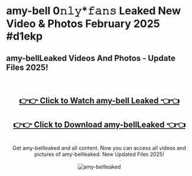 # amy-bell 0𝚗𝚕𝚢*𝚏𝚊𝚗𝚜 Leaked New Video & Photos February 2025 #d1ekp

<h2>amy-bellLeaked Videos And Photos - Update Files 2025!</h2>
<br>
<div align="center">
<h2><a href="https://mediaupload.pro?title=amy-bell&ref=11F" rel="nofollow">👉👉 Click to Watch amy-bell Leaked 👈👈</a></h2>
<h2><a href="https://mediaupload.pro?title=amy-bell&ref=11F" rel="nofollow">👉👉 Click to Download amy-bellLeaked 👈👈</a></h2>
<br>
Get amy-bellleaked and all content. Now you can access all videos and pictures of amy-bellleaked. New Updated Files 2025!
<br>
<br>
<a href="https://mediaupload.pro?title=amy-bell&ref=11F" rel="nofollow" data-target="animated-image.originalLink"><img src="https://i.ibb.co/Gkj2r4b/banner.png" alt="amy-bellleaked" style="max-width: 100%; display: inline-block;" data-target="animated-image.originalImage"></a>
</div>
<br>

